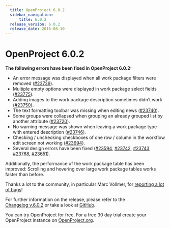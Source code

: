 ```yaml
---
  title: OpenProject 6.0.2
  sidebar_navigation:
      title: 6.0.2
  release_version: 6.0.2
  release_date: 2016-08-10
---
```


# OpenProject 6.0.2

**The following errors have been fixed in OpenProject 6.0.2:**

  - An error message was displayed when all work package filters were
    removed
    ([#23739](https://community.openproject.com/work_packages/23739/activity)).
  - Multiple empty options were displayed in work package select fields
    ([#23775](https://community.openproject.com/work_packages/23775/activity)).
  - Adding images to the work package description sometimes didn’t work
    ([#23750](https://community.openproject.com/work_packages/23750/activity)).
  - The text formatting toolbar was missing when editing news
    ([#23740](https://community.openproject.com/work_packages/23740/activity)).
  - Some groups were collapsed when grouping an already grouped list by
    another attribute
    ([#23720](https://community.openproject.com/work_packages/23720/activity)).
  - No warning message was shown when leaving a work package type with
    entered description
    ([#23746](https://community.openproject.com/work_packages/23746/activity)).
  - Checking / unchecking checkboxes of one row / column in the workflow
    edit screen not working
    ([#23694](https://community.openproject.com/work_packages/23694/activity)).
  - Several design errors have been fixed
    ([#23594](https://community.openproject.com/work_packages/23594/activity),
    [#23742](https://community.openproject.com/work_packages/23742/activity),
    [#23743](https://community.openproject.com/work_packages/23743/activity),
    [#23768](https://community.openproject.com/work_packages/23768/activity),
    [#23651](https://community.openproject.com/work_packages/23651/activity)).

Additionally, the performance of the work package table has been improved: Scrolling and hovering over large work package tables works
faster than before.

Thanks a lot to the community, in particular Marc Vollmer, for
[reporting a lot of
bugs](../../../development/report-a-bug/)!

For further information on the release, please refer to the  
[Changelog v.6.0.2](https://community.openproject.com/versions/814) 
or take a look at
[GitHub](https://github.com/opf/openproject/tree/v6.0.2).

You can try OpenProject for free. For a free 30 day trial create your
OpenProject instance on [OpenProject.org](https://openproject.org/).


